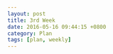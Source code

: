 ```yaml
---
layout: post
title: 3rd Week
date: 2016-05-16 09:44:15 +0800
category: Plan
tags: [plan, weekly]
---
```

